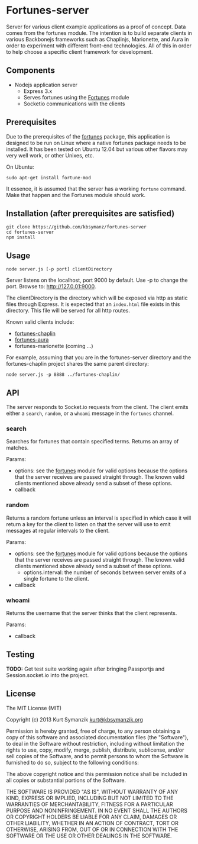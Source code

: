 # Fortunes-server

Server for various client example applications as a proof of concept. Data comes from the fortunes module. The intention is to build separate clients in various Backbonejs frameworks such as Chaplinjs, Marionette, and Aura in order to experiment with different front-end technologies. All of this in order to help choose a specific client framework for development.

## Components

- Nodejs application server
    - Express 3.x
    - Serves fortunes using the [Fortunes](https://github.com/kbsymanz/fortunes) module
    - Socketio communications with the clients

## Prerequisites

Due to the prerequisites of the [fortunes](https://github.com/kbsymanz/fortunes) package, this application is designed to be run on Linux where a native fortunes package needs to be installed. It has been tested on Ubuntu 12.04 but various other flavors may very well work, or other Unixes, etc.

On Ubuntu:

    sudo apt-get install fortune-mod

It essence, it is assumed that the server has a working ```fortune``` command. Make that happen and the Fortunes module should work.

## Installation (after prerequisites are satisfied)

    git clone https://github.com/kbsymanz/fortunes-server
    cd fortunes-server
    npm install

## Usage

    node server.js [-p port] clientDirectory

Server listens on the localhost, port 9000 by default. Use -p to change the port. Browse to: http://127.0.01:9000.

The clientDirectory is the directory which will be exposed via http as static files through Express. It is expected that an ```index.html``` file exists in this directory. This file will be served for all http routes.

Known valid clients include:

- [fortunes-chaplin](https://github.com/kbsymanz/fortunes-chaplin)
- [fortunes-aura](https://github.com/kbsymanz/fortunes-aura)
- fortunes-marionette (coming ...)

For example, assuming that you are in the fortunes-server directory and the fortunes-chaplin project shares the same parent directory:

    node server.js -p 8888 ../fortunes-chaplin/
    

## API

The server responds to Socket.io requests from the client. The client emits either a ```search```, ```random```, or a ```whoami``` message in the ```fortunes``` channel.

### search

Searches for fortunes that contain specified terms. Returns an array of matches.

Params:

- options: see the [fortunes](https://github.com/kbsymanz/fortunes) module for valid options because the options that the server receives are passed straight through. The known valid clients mentioned above already send a subset of these options.
- callback

### random

Returns a random fortune unless an interval is specified in which case it will return a key for the client to listen on that the server will use to emit messages at regular intervals to the client.

Params:

- options: see the [fortunes](https://github.com/kbsymanz/fortunes) module for valid options because the options that the server receives are passed straight through. The known valid clients mentioned above already send a subset of these options.
  - options.interval: the number of seconds between server emits of a single fortune to the client.
- callback

### whoami

Returns the username that the server thinks that the client represents.

Params:

- callback

## Testing

**TODO:** Get test suite working again after bringing Passportjs and Session.socket.io into the project.

## License

The MIT License (MIT)

Copyright (c) 2013 Kurt Symanzik <kurt@kbsymanzik.org>

Permission is hereby granted, free of charge, to any person obtaining a copy
of this software and associated documentation files (the "Software"), to deal
in the Software without restriction, including without limitation the rights
to use, copy, modify, merge, publish, distribute, sublicense, and/or sell
copies of the Software, and to permit persons to whom the Software is
furnished to do so, subject to the following conditions:

The above copyright notice and this permission notice shall be included in
all copies or substantial portions of the Software.

THE SOFTWARE IS PROVIDED "AS IS", WITHOUT WARRANTY OF ANY KIND, EXPRESS OR
IMPLIED, INCLUDING BUT NOT LIMITED TO THE WARRANTIES OF MERCHANTABILITY,
FITNESS FOR A PARTICULAR PURPOSE AND NONINFRINGEMENT. IN NO EVENT SHALL THE
AUTHORS OR COPYRIGHT HOLDERS BE LIABLE FOR ANY CLAIM, DAMAGES OR OTHER
LIABILITY, WHETHER IN AN ACTION OF CONTRACT, TORT OR OTHERWISE, ARISING FROM,
OUT OF OR IN CONNECTION WITH THE SOFTWARE OR THE USE OR OTHER DEALINGS IN
THE SOFTWARE.


